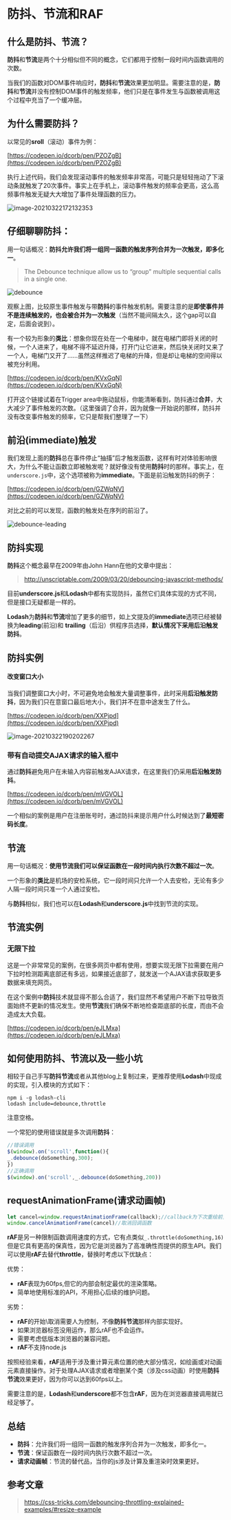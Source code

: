 # 防抖、节流和RAF

## 什么是防抖、节流？

**防抖**和**节流**是两个十分相似但不同的概念，它们都用于控制一段时间内函数调用的次数。

当我们的函数对DOM事件响应时，**防抖**和**节流**效果更加明显。需要注意的是，**防抖**和**节流**并没有控制DOM事件的触发频率，他们只是在事件发生与函数被调用这个过程中充当了一个缓冲层。

## 为什么需要防抖？

以常见的**sroll**（滚动）事件为例：

[https://codepen.io/dcorb/pen/PZOZgB](https://codepen.io/dcorb/pen/PZOZgB)

执行上述代码，我们会发现滚动事件的触发频率非常高，可能只是轻轻拖动了下滚动条就触发了20次事件。事实上在手机上，滚动事件触发的频率会更高，这么高频事件触发无疑大大增加了事件处理函数的压力。

![image-20210322172132353](http://img.gxyhero.top/img/202108101729568.png)

## 仔细聊聊防抖：

用一句话概况：**防抖允许我们将一组同一函数的触发序列合并为一次触发，即多化一**。

> The Debounce technique allow us to “group” multiple sequential calls in a single one.

![debounce](http://img.gxyhero.top/img/202108101730772.png)

观察上图，比较原生事件触发与带**防抖**的事件触发机制。需要注意的是**即使事件并不是连续触发的，也会被合并为一次触发**（当然不能间隔太久，这个gap可以自定，后面会说到）。

有一个较为形象的**类比**：想象你现在处在一个电梯中，就在电梯门即将关闭的时候，一个人进来了，电梯不得不延迟升降，打开门让它进来，然后快关闭时又来了一个人，电梯门又开了……虽然这样推迟了电梯的升降，但是却让电梯的空间得以被充分利用。

[https://codepen.io/dcorb/pen/KVxGqN](https://codepen.io/dcorb/pen/KVxGqN)

打开这个链接试着在Trigger area中拖动鼠标，你能清晰看到，防抖通过**合并**，大大减少了事件触发的次数。（这里强调了合并，因为就像一开始说的那样，防抖并没有改变事件触发的频率，它只是帮我们整理了一下）

## 前沿(immediate)触发

我们发现上面的**防抖**总在事件停止“抽搐”后才触发函数，这样有时对体验影响很大，为什么不能让函数立即被触发呢？就好像没有使用**防抖**时的那样。事实上，在`underscore.js`中，这个选项被称为**immediate**。下面是前沿触发防抖的例子：

[https://codepen.io/dcorb/pen/GZWqNV](https://codepen.io/dcorb/pen/GZWqNV)

对比之前的可以发现，函数的触发处在序列的前沿了。

![debounce-leading](http://img.gxyhero.top/img/202108101730878.png)

## 防抖实现

**防抖**这个概念最早在2009年由John Hann在他的文章中提出：

> http://unscriptable.com/2009/03/20/debouncing-javascript-methods/

目前**underscore.js**和**Lodash**中都有实现防抖，虽然它们具体实现的方式不同，但是接口无疑都是一样的。

**Lodash**为**防抖**和**节流**增加了更多的细节，如上文提及的**immediate**选项已经被替换为**leading**(前沿)和 **trailing**（后沿）供程序员选择，**默认情况下采用后沿触发防抖**。

## 防抖实例

#### 改变窗口大小

当我们调整窗口大小时，不可避免地会触发大量调整事件，此时采用**后沿触发防抖**，因为我们只在意窗口最后地大小，我们并不在意中途发生了什么。

[https://codepen.io/dcorb/pen/XXPjpd](https://codepen.io/dcorb/pen/XXPjpd)

![image-20210322190202267](http://img.gxyhero.top/img/202108101730649.png)

### 带有自动提交AJAX请求的输入框中

通过**防抖**避免用户在未输入内容前触发AJAX请求，在这里我们仍采用**后沿触发防抖**。

[https://codepen.io/dcorb/pen/mVGVOL](https://codepen.io/dcorb/pen/mVGVOL)

一个相似的案例是用户在注册账号时，通过防抖来提示用户什么时候达到了**最短密码长度**。

## 节流

用一句话概况：**使用节流我们可以保证函数在一段时间内执行次数不超过一次**。

一个形象的**类比**是机场的安检系统，它一段时间只允许一个人去安检，无论有多少人隔一段时间只准一个人通过安检。

与**防抖**相似，我们也可以在**Lodash**和**underscore.js**中找到节流的实现。

## 节流实例

### 无限下拉

这是一个非常常见的案例，在很多网页中都有使用，想要实现无限下拉需要在用户下拉时检测距离底部还有多远，如果接近底部了，就发送一个AJAX请求获取更多数据来填充网页。

在这个案例中**防抖**技术就显得不那么合适了，我们显然不希望用户不断下拉导致页面始终不更新的情况发生。使用**节流**我们确保不断地检查距底部的长度，而由不会造成太大负载。

[https://codepen.io/dcorb/pen/eJLMxa](https://codepen.io/dcorb/pen/eJLMxa)

## 如何使用防抖、节流以及一些小坑

相较于自己手写**防抖节流**或者从其他blog上复制过来，更推荐使用**Lodash**中现成的实现，引入模块的方式如下：

```
npm i -g lodash-cli
lodash include=debounce,throttle
```

注意空格。

一个常犯的使用错误就是多次调用**防抖**：

```js
//错误调用
$(window).on('scroll',function(){
_.debounce(doSomething,300);
})
//正确调用
$(window).on('scroll',_.debounce(doSomething,200))
```

## requestAnimationFrame(请求动画帧)

```js
let cancel=window.requestAnimationFrame(callback);//callback为下次重绘前更新动画帧所用函数
window.cancelAnimationFrame(cancel)//取消回调函数
```

**rAF**是另一种限制函数调用速度的方式，它有点类似`_.throttle(doSomething,16)`但是它具有更高的保真性，因为它是浏览器为了高准确性而提供的原生API。我们可以使用**rAF**去替代**throttle**，替换时考虑以下优缺点：

优势：

- **rAF**表现为60fps,但它的内部会制定最优的渲染策略。
- 简单地使用标准的API，不用担心后续的维护问题。

劣势：

- **rAF**的开始\取消需要人为控制，不像**防抖节流**那样内部实现好。
- 如果浏览器标签没用运作，那么rAF也不会运作。
- 需要考虑低版本浏览器的兼容问题。
- **rAF**不支持node.js

按照经验来看，**rAF**适用于涉及重计算元素位置的绝大部分情况，如绘画或对动画元素直接操作。对于处理AJAX请求或者增删某个类（涉及css动画）时使用**防抖节流**效果更好，因为你可以达到60fps以上。

需要注意的是，**Lodash**和**underscore**都不包含**rAF**，因为在浏览器直接调用就已经足够了。

## 总结

- **防抖**：允许我们将一组同一函数的触发序列合并为一次触发，即多化一。
- **节流**：保证函数在一段时间内执行次数不超过一次。
- **请求动画帧**：节流的替代品，当你的js涉及计算及重渲染时效果更好。

## 参考文章

> https://css-tricks.com/debouncing-throttling-explained-examples/#resize-example

